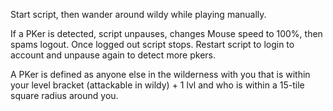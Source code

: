 Start script, then wander around wildy while playing manually. 

If a PKer is detected, script unpauses, changes Mouse speed to 100%, then spams logout. Once logged out script stops. Restart script to login to account and unpause again to detect more pkers.

A PKer is defined as anyone else in the wilderness with you that is within your level bracket (attackable in wildy) + 1 lvl and who is within a 15-tile square radius around you.
